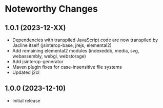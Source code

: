 # Noteworthy Changes

## 1.0.1 (2023-12-XX)

- Dependencies with transpiled JavaScript code are now transpiled by Jacline itself (jsinterop-base, jrejs, elemental2)
- Add remaining elemental2 modules (indexeddb, media, svg, webassembly, webgl, webstorage)
- Add jsinterop-generator
- Maven plugin fixes for case-insensitive file systems
- Updated j2cl

## 1.0.0 (2023-12-10)

- Initial release
